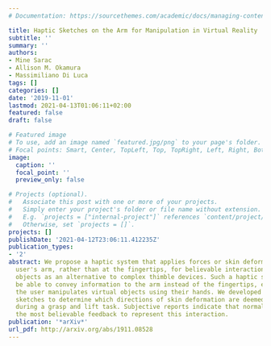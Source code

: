 ```yaml
---
# Documentation: https://sourcethemes.com/academic/docs/managing-content/

title: Haptic Sketches on the Arm for Manipulation in Virtual Reality
subtitle: ''
summary: ''
authors:
- Mine Sarac
- Allison M. Okamura
- Massimiliano Di Luca
tags: []
categories: []
date: '2019-11-01'
lastmod: 2021-04-13T01:06:11+02:00
featured: false
draft: false

# Featured image
# To use, add an image named `featured.jpg/png` to your page's folder.
# Focal points: Smart, Center, TopLeft, Top, TopRight, Left, Right, BottomLeft, Bottom, BottomRight.
image:
  caption: ''
  focal_point: ''
  preview_only: false

# Projects (optional).
#   Associate this post with one or more of your projects.
#   Simply enter your project's folder or file name without extension.
#   E.g. `projects = ["internal-project"]` references `content/project/deep-learning/index.md`.
#   Otherwise, set `projects = []`.
projects: []
publishDate: '2021-04-12T23:06:11.412235Z'
publication_types:
- '2'
abstract: We propose a haptic system that applies forces or skin deformation to the
  user's arm, rather than at the fingertips, for believable interaction with virtual
  objects as an alternative to complex thimble devices. Such a haptic system would
  be able to convey information to the arm instead of the fingertips, even though
  the user manipulates virtual objects using their hands. We developed a set of haptic
  sketches to determine which directions of skin deformation are deemed more believable
  during a grasp and lift task. Subjective reports indicate that normal forces were
  the most believable feedback to represent this interaction.
publication: '*arXiv*'
url_pdf: http://arxiv.org/abs/1911.08528
---
```

